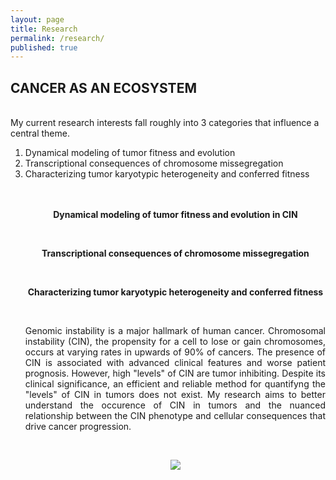 ```yaml
---
layout: page
title: Research
permalink: /research/
published: true
---
```


## CANCER AS AN ECOSYSTEM ##
<BR>
My current research interests fall roughly into 3 categories that influence a central theme.
<br>
<ol>
  <li> Dynamical modeling of tumor fitness and evolution
  <li> Transcriptional consequences of chromosome missegregation
  <li> Characterizing tumor karyotypic heterogeneity and conferred fitness
<br><br><br>

<p style="text-align:center"><b>Dynamical modeling of tumor fitness and evolution in CIN</b></p>
<br>


<p style="text-align:center"><p style="text-align:center"><b>Transcriptional consequences of chromosome missegregation</b><p>
<br>

<p style="text-align:center"><b>Characterizing tumor karyotypic heterogeneity and conferred fitness</b><p>
<br>
  <p style="text-align:justify">
  Genomic instability is a major hallmark of human cancer. Chromosomal instability (CIN), the propensity for a cell to lose or gain chromosomes, occurs at varying rates in upwards of 90% of cancers. The presence of CIN is associated with advanced clinical features and worse patient prognosis. However, high "levels" of CIN are tumor inhibiting. Despite its clinical significance, an efficient and reliable method for quantifyng the "levels" of CIN in tumors does not exist. 
    My research aims to better understand the occurence of CIN in tumors and the nuanced relationship between the CIN phenotype and cellular consequences that drive cancer progression.
</p>
 <br>
<p style="text-align:center"><img src = "{{site.baseurl}}/nci-vol-2493-300.jpg"></p>
